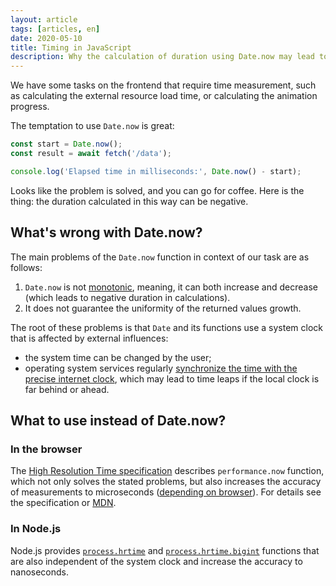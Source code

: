 ```yaml
---
layout: article
tags: [articles, en]
date: 2020-05-10
title: Timing in JavaScript
description: Why the calculation of duration using Date.now may lead to unexpected results and how to avoid it?
---
```

We have some tasks on the frontend that require time measurement, such as calculating the external resource load time, or calculating the animation progress.

The temptation to use `Date.now` is great:

```js
const start = Date.now();
const result = await fetch('/data');

console.log('Elapsed time in milliseconds:', Date.now() - start);
```

Looks like the problem is solved, and you can go for coffee. Here is the thing: the duration calculated in this way can be negative.

## What's wrong with Date.now?

The main problems of the `Date.now` function in context of our task are as follows:

1. `Date.now` is not [monotonic](https://en.wikipedia.org/wiki/Monotonic_function), meaning, it can both increase and decrease (which leads to negative duration in calculations).
2. It does not guarantee the uniformity of the returned values growth.

The root of these problems is that `Date` and its functions use a system clock that is affected by external influences:

* the system time can be changed by the user;
* operating system services regularly [synchronize the time with the precise internet clock](https://en.wikipedia.org/wiki/Network_Time_Protocol), which may lead to time leaps if the local clock is far behind or ahead.

## What to use instead of Date.now?

### In the browser

The [High Resolution Time specification](https://www.w3.org/TR/hr-time) describes `performance.now` function, which not only solves the stated problems, but also increases the accuracy of measurements to microseconds ([depending on browser](https://github.com/w3c/hr-time/issues/56)). For details see the specification or [MDN](https://developer.mozilla.org/en-US/docs/Web/API/Performance/now).

### In Node.js

Node.js provides [`process.hrtime`](https://nodejs.org/api/process.html#process_process_hrtime_time) and [`process.hrtime.bigint`](https://nodejs.org/api/process.html#process_process_hrtime_bigint) functions that are also independent of the system clock and increase the accuracy to nanoseconds.
